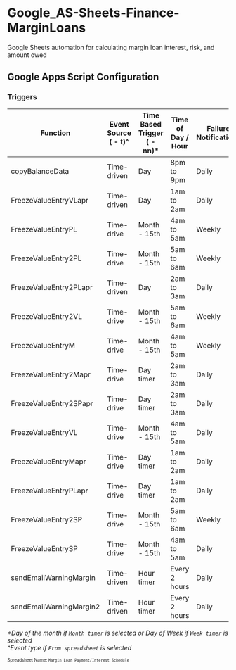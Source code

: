 # Google_AS-Sheets-Finance-MarginLoans
Google Sheets automation for calculating margin loan interest, risk, and amount owed

## Google Apps Script Configuration

### Triggers

| Function | Event Source ( - t)^ | Time Based Trigger ( - nn)* | Time of Day / Hour | Failure Notifications |
| -------- | ------------ | ------------------ | ----------- | --------------------- |
| copyBalanceData | Time-driven | Day | 8pm to 9pm | Daily |
| FreezeValueEntryVLapr | Time-driven | Day | 1am to 2am | Daily |
| FreezeValueEntryPL | Time-drive | Month - 15th | 4am to 5am | Weekly |
| FreezeValueEntry2PL | Time-drive | Month - 15th | 5am to 6am | Weekly |
| FreezeValueEntry2PLapr | Time-driven | Day | 2am to 3am | Daily |
| FreezeValueEntry2VL | Time-drive | Month - 15th | 5am to 6am | Weekly |
| FreezeValueEntryM | Time-drive | Month - 15th | 4am to 5am | Weekly |
| FreezeValueEntry2Mapr | Time-drive | Day timer | 2am to 3am | Daily |
| FreezeValueEntry2SPapr | Time-drive | Day timer | 2am to 3am | Daily |
| FreezeValueEntryVL | Time-drive | Month - 15th | 4am to 5am | Daily |
| FreezeValueEntryMapr | Time-drive | Day timer | 1am to 2am | Daily |
| FreezeValueEntryPLapr | Time-drive | Day timer | 1am to 2am | Daily |
| FreezeValueEntry2SP | Time-drive | Month - 15th | 5am to 6am | Weekly |
| FreezeValueEntrySP | Time-drive | Month - 15th | 4am to 5am | Daily |
| sendEmailWarningMargin | Time-driven | Hour timer | Every 2 hours | Daily |
| sendEmailWarningMargin2 | Time-driven | Hour timer | Every 2 hours | Daily |

*\*Day of the month if `Month timer` is selected or Day of Week if `Week timer` is selected* \
*\^Event type if `From spreadsheet` is selected*

<sup><sub>Spreadsheet Name: `Margin Loan Payment/Interest Schedule`</sup></sub>
